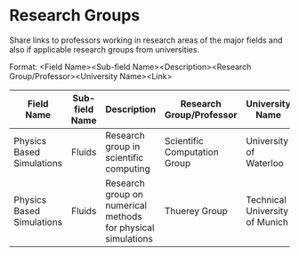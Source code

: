 # Research Groups
Share links to professors working in research areas of the major fields and also if applicable research groups from universities.

Format: \<Field Name>\<Sub-field Name>\<Description>\<Research Group/Professor>\<University Name>\<Link>


| Field Name    | Sub-field Name | Description | Research Group/Professor| University Name | Link |
| ------------- |:--------------:| ------------|-------------------------|-----------------|------|
|Physics Based Simulations|Fluids|Research group in scientific computing|Scientific Computation Group|University of Waterloo|https://scicom.uwaterloo.ca/
|Physics Based Simulations|Fluids|Research group on numerical methods for physical simulations|Thuerey Group|Technical University of Munich|https://ge.in.tum.de/
